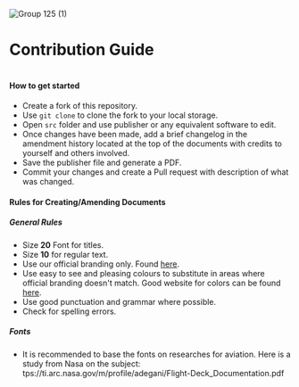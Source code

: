 ![Group 125 (1)](https://user-images.githubusercontent.com/70079939/144690171-2121c160-c62d-4607-989d-059cf5df9b26.png)

# Contribution Guide
#
#### How to get started
- Create a fork of this repository.
- Use ```git clone``` to clone the fork to your local storage.
- Open ```src``` folder and use publisher or any equivalent software to edit.
- Once changes have been made, add a brief changelog in the amendment history located at the top of the documents with credits to yourself and others involved.
- Save the publisher file and generate a PDF. 
- Commit your changes and create a Pull request with description of what was changed.

#### Rules for Creating/Amending Documents
##### General Rules
- Size **20** Font for titles.
- Size **10** for regular text.
- Use our official branding only. Found [here](https://github.com/flybywiresim/fbw-branding).
- Use easy to see and pleasing colours to substitute in areas where official branding doesn't match. Good website for colors can be found [here](https://flatuicolors.com/).
- Use good punctuation and grammar where possible.
- Check for spelling errors.

##### Fonts
- It is recommended to base the fonts on researches for aviation. Here is a study from Nasa on the subject: tps://ti.arc.nasa.gov/m/profile/adegani/Flight-Deck_Documentation.pdf
